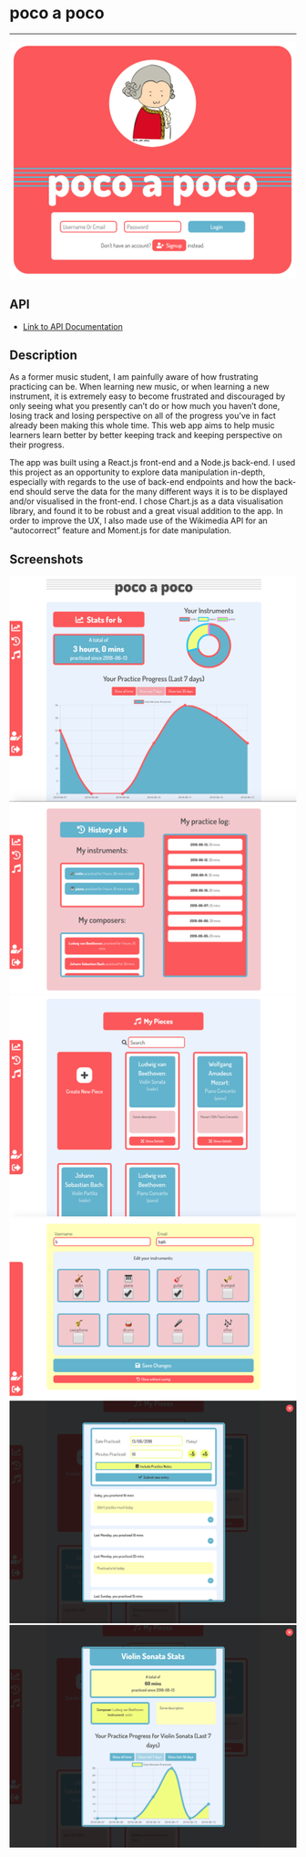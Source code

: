# poco a poco
---

![Image of Landing Page](./readme-images/landing-page.png)

## API

* [Link to API Documentation](API.md)

## Description

As a former music student, I am painfully aware of how frustrating practicing can be. When learning new music, or when learning a new instrument, it is extremely easy to become frustrated and discouraged by only seeing what you presently can’t do or how much you haven’t done, losing track and losing perspective on all of the progress you’ve in fact already been making this whole time. This web app aims to help music learners learn better by better keeping track and keeping perspective on their progress.

The app was built using a React.js front-end and a Node.js back-end. I used this project as an opportunity to explore data manipulation in-depth, especially with regards to the use of back-end endpoints and how the back-end should serve the data for the many different ways it is to be displayed and/or visualised in the front-end. I chose Chart.js as a data visualisation library, and found it to be robust and a great visual addition to the app. In order to improve the UX, I also made use of the Wikimedia API for an “autocorrect” feature and Moment.js for date manipulation.

## Screenshots

![Screenshot 1](./readme-images/screenshot1.png)
![Screenshot 2](./readme-images/screenshot2.png)
![Screenshot 3](./readme-images/screenshot3.png)
![Screenshot 4](./readme-images/screenshot4.png)
![Screenshot 5](./readme-images/screenshot5.png)
![Screenshot 6](./readme-images/screenshot6.png)